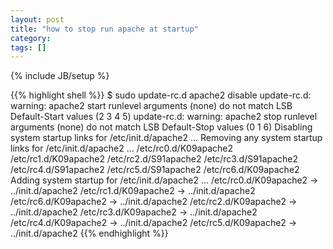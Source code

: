 ```yaml
---
layout: post
title: "how to stop run apache at startup"
category: 
tags: []
---
```

{% include JB/setup %}

{{% highlight shell %}}
$ sudo update-rc.d apache2 disable
update-rc.d: warning: apache2 start runlevel arguments (none) do not match LSB Default-Start values (2 3 4 5)
update-rc.d: warning: apache2 stop runlevel arguments (none) do not match LSB Default-Stop values (0 1 6)
 Disabling system startup links for /etc/init.d/apache2 ...
 Removing any system startup links for /etc/init.d/apache2 ...
   /etc/rc0.d/K09apache2
   /etc/rc1.d/K09apache2
   /etc/rc2.d/S91apache2
   /etc/rc3.d/S91apache2
   /etc/rc4.d/S91apache2
   /etc/rc5.d/S91apache2
   /etc/rc6.d/K09apache2
 Adding system startup for /etc/init.d/apache2 ...
   /etc/rc0.d/K09apache2 -> ../init.d/apache2
   /etc/rc1.d/K09apache2 -> ../init.d/apache2
   /etc/rc6.d/K09apache2 -> ../init.d/apache2
   /etc/rc2.d/K09apache2 -> ../init.d/apache2
   /etc/rc3.d/K09apache2 -> ../init.d/apache2
   /etc/rc4.d/K09apache2 -> ../init.d/apache2
   /etc/rc5.d/K09apache2 -> ../init.d/apache2
{{% endhighlight %}}